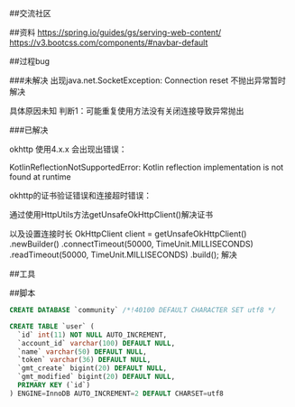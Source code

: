 ##交流社区

##资料
https://spring.io/guides/gs/serving-web-content/
https://v3.bootcss.com/components/#navbar-default

##过程bug

###未解决
出现java.net.SocketException: Connection reset 不抛出异常暂时解决 

具体原因未知 判断1：可能重复使用方法没有关闭连接导致异常抛出

###已解决

okhttp 使用4.x.x 会出现出错误：

KotlinReflectionNotSupportedError: 
Kotlin reflection implementation is not found at runtime

okhttp的证书验证错误和连接超时错误：

通过使用HttpUtils方法getUnsafeOkHttpClient()解决证书

以及设置连接时长
OkHttpClient client = getUnsafeOkHttpClient()
.newBuilder()
.connectTimeout(50000, TimeUnit.MILLISECONDS)
.readTimeout(50000, TimeUnit.MILLISECONDS)
.build();
解决


##工具


##脚本
```sql
CREATE DATABASE `community` /*!40100 DEFAULT CHARACTER SET utf8 */

CREATE TABLE `user` (
  `id` int(11) NOT NULL AUTO_INCREMENT,
  `account_id` varchar(100) DEFAULT NULL,
  `name` varchar(50) DEFAULT NULL,
  `token` varchar(36) DEFAULT NULL,
  `gmt_create` bigint(20) DEFAULT NULL,
  `gmt_modified` bigint(20) DEFAULT NULL,
  PRIMARY KEY (`id`)
) ENGINE=InnoDB AUTO_INCREMENT=2 DEFAULT CHARSET=utf8


```